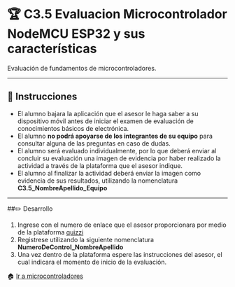 # :trophy: C3.5 Evaluacion Microcontrolador NodeMCU ESP32 y sus características

Evaluación de fundamentos de microcontroladores.

___

## :blue_book: Instrucciones

+ El alumno bajara la aplicación que el asesor le haga saber a su dispositivo móvil antes de iniciar el examen de evaluación de conocimientos básicos de electrónica.
+ El alumno **no podrá apoyarse de los integrantes de su equipo** para consultar alguna de las preguntas en caso de dudas.
+ El alumno será evaluado individualmente, por lo que deberá enviar al concluir su evaluación una imagen de evidencia por haber realizado la actividad a través de la plataforma que el asesor indique.
+ El alumno al finalizar la actividad deberá enviar la imagen como evidencia de sus resultados, utilizando la nomenclatura **C3.5_NombreApellido_Equipo**

___

##:pencil2: Desarrollo

1. Ingrese con el numero de enlace que el asesor proporcionara por medio de la plataforma [quizzi](https://quizizz.com/)  
2. Registrese utilizando la siguiente nomenclatura **NumeroDeControl_NombreApellido**
3. Una vez dentro de la plataforma espere las instrucciones del asesor, el cual indicara el momento de inicio de la evaluación.
  
:house: [Ir a microcontroladores](../docs/D3.0_Microcontroladores.md)